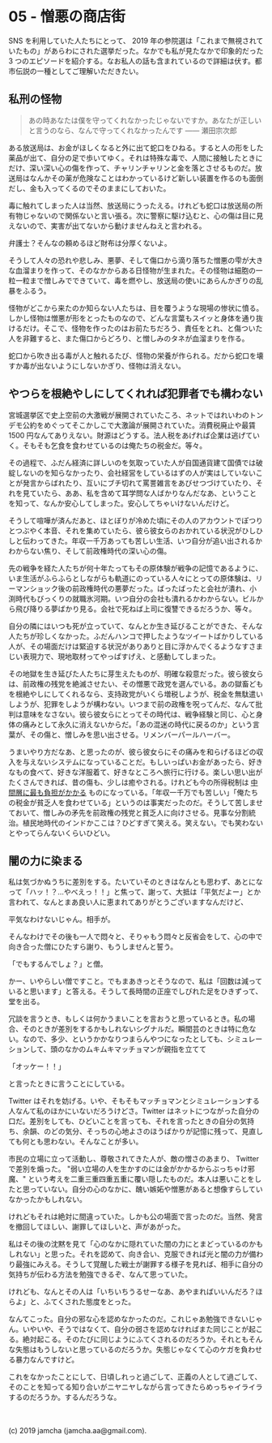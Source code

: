 

# 05 - 憎悪の商店街

SNS を利用していた人たちにとって、 2019 年の参院選は「これまで無視されていたもの」があらわにされた選挙だった。なかでも私が見たなかで印象的だった 3 つのエピソードを紹介する。なお私人の話も含まれているので詳細は伏す。都市伝説の一種としてご理解いただきたい。

## 私刑の怪物

> あの時あなたは僕を守ってくれなかったじゃないですか。あなたが正しいと言うのなら、なんで守ってくれなかったんです ―― 瀬田宗次郎

ある放送局は、お金がほしくなると外に出て蛇口をひねる。すると人の形をした薬品が出て、自分の足で歩いてゆく。それは特殊な毒で、人間に接触したときにだけ、深い深い心の傷を作って、チャリンチャリンと金を落とさせるものだ。放送局はなんかその薬が危険なことはわかっているけど新しい装置を作るのも面倒だし、金も入ってくるのでそのままにしておいた。

毒に触れてしまった人は当然、放送局にうったえる。けれども蛇口は放送局の所有物じゃないので関係ないと言い張る。次に警察に駆け込むと、心の傷は目に見えないので、実害が出てないから動けませんねえと言われる。

弁護士？そんなの頼めるほど財布は分厚くないよ。

そうして人々の恐れや悲しみ、悪夢、そして傷口から滴り落ちた憎悪の雫が大きな血溜まりを作って、そのなかからある日怪物が生まれた。その怪物は細胞の一粒一粒まで憎しみでできていて、毒を燃やし、放送局の使いにあらんかぎりの乱暴をふるう。

怪物がどこから来たのか知らない人たちは、目を覆うような現場の惨状に憤る。しかし怪物は憎悪が形をとったものなので、どんな言葉もスイッと身体を通り抜けるだけ。そこで、怪物を作ったのはお前たちだろう、責任をとれ、と傷ついた人を非難すると、また傷口からどろり、と憎しみのタネが血溜まりを作る。

蛇口から吹き出る毒が人と触れるたび、怪物の栄養が作られる。だから蛇口を壊すか毒が出ないようにしないかぎり、怪物は消えない。

## やつらを根絶やしにしてくれれば犯罪者でも構わない

宮城選挙区で史上空前の大激戦が展開されていたころ、ネットではれいわのトンデモ公約をめぐってそこかしこで大激論が展開されていた。消費税廃止や最賃 1500 円なんてありえない。財源はどうする。法人税をあげれば企業は逃げていく。そもそも乞食を食わせているのは俺たちの税金だ。等々。

その過程で、ふだん経済に詳しいのを気取っていた人が自国通貨建て国債では破綻しないのを知らなかったり、会社経営をしているはずの人が実はしていないことが発言からばれたり、互いにブチ切れて罵詈雑言をあびせつづけていたり、それを見ていたら、ああ、私を含めて耳学問な人ばかりなんだなあ、ということを知って、なんか安心してしまった。安心してちゃいけないんだけど。

そうして喧嘩が済んだあと、ほとぼりが冷めた頃にその人のアカウントでぽつりとつぶやく本音、それを集めていたら、彼ら彼女らのおかれている状況がひしひしと伝わってきた。年収一千万あっても苦しい生活、いつ自分が追い出されるかわからない焦り、そして前政権時代の深い心の傷。

先の戦争を経た人たちが何十年たってもその原体験が戦争の記憶であるように、いま生活がふらふらとしながらも軌道にのっている人々にとっての原体験は、リーマンショック後の前政権時代の悪夢だった。ばったばったと会社が潰れ、小渕時代もびっくりの就職氷河期。いつ自分の会社も潰れるかわからない。ビルから飛び降りる夢ばかり見る。会社で死ねば上司に復讐できるだろうか、等々。

自分の隣にはいつも死が立っていて、なんとか生き延びることができた、そんな人たちが珍しくなかった。ふだんハンコで押したようなツイートばかりしている人が、その場面だけは緊迫する状況がありありと目に浮かんでくるようなすさまじい表現力で、現地取材ってやっぱすげえ、と感動してしまった。

その地獄を生き延びた人たちに芽生えたものが、明確な殺意だった。彼ら彼女らは、前政権の残党を絶滅させたい、その憎悪で政党を選んでいる。あの獄畜どもを根絶やしにしてくれるなら、支持政党がいくら増税しようが、税金を無駄遣いしようが、犯罪をしようが構わない。いつまで前の政権を呪ってんだ、なんて批判は意味をなさない。彼ら彼女らにとってその時代は、戦争経験と同じ、心と身体の痛みとして永久に消えないからだ。「あの混迷の時代に戻るのか」という言葉が、その傷と、憎しみを思い出させる。リメンバーパールハーバー。

うまいやり方だなあ、と思ったのが、彼ら彼女らにその痛みを和らげるほどの収入を与えないシステムになっていることだ。もしいっぱいお金があったら、好きなもの食べて、好きな洋服着て、好きなところへ旅行に行ける。楽しい思い出がたくさんできれば、昔の傷も、少しは癒やされる。けれども今の所得税制は [中間層に最も負担がかかる](https://toyokeizai.net/articles/-/201951?page=3) ものになっている。「年収一千万でも苦しい」「俺たちの税金が貧乏人を食わせている」というのは事実だったのだ。そうして苦しませておいて、憎しみの矛先を前政権の残党と貧乏人に向けさせる。見事な分割統治。植民地時代のインドかここは？ひどすぎて笑える。笑えない。でも笑わないとやってらんないくらいひどい。

## 闇の力に染まる

私は気づかぬうちに差別をする。たいていそのときはなんとも思わず、あとになって「ハッ！？…やべえっ！！」と焦って、謝って、大抵は「平気だよー」とか言われて、なんとまあ良い人に恵まれてありがとうございますなんだけど、

平気なわけないじゃん。相手が。

そんなわけでその後も一人で悶々と、そりゃもう悶々と反省会をして、心の中で向き合った僧にひたすら謝り、もうしませんと誓う。

「でもするんでしょ？」と僧。

かー、いやらしい僧ですこと。でもまあきっとそうなので、私は「回数は減っていると思います」と答える。そうして長時間の正座でしびれた足をひきずって、堂を出る。

冗談を言うとき、もしくは何かうまいことを言おうと思っているとき。私の場合、そのときが差別をするかもしれないシグナルだ。瞬間芸のときは特に危ない。なので、多少、というかかなりつまらんやつになったとしても、シミュレーションして、頭のなかのムキムキマッチョマンが親指を立てて

「オッケー！！」

と言ったときに言うことにしている。

Twitter はそれを妨げる。いや、そもそもマッチョマンとシミュレーションする人なんて私のほかにいないだろうけどさ。Twitter はネットにつながった自分の口だ。差別をしても、ひどいことを言っても、それを言ったときの自分の気持ち、余韻、のどの気分、そっちの心地よさのほうばかりが記憶に残って、見直しても何とも思わない。そんなことが多い。

市民の立場に立って活動し、尊敬されてきた人が、敵の憎さのあまり、 Twitter で差別を煽った。 "弱い立場の人を生かすのには金がかかるからぶっちゃけ邪魔、" という考えを二重三重四重五重に覆い隠したものだ。本人は悪いことをしたと思っていない。自分の心のなかに、醜い嫉妬や憎悪があると想像すらしていなかったかもしれない。

けれどもそれは絶対に間違っていた。しかも公の場面で言ったのだ。当然、発言を撤回してほしい、謝罪してほしいと、声があがった。

私はその後の沈黙を見て「心のなかに隠れていた闇の力にとまどっているのかもしれない」と思った。それを認めて、向き合い、克服できれば光と闇の力が備わり最強にみえる。そうして覚醒した戦士が謝罪する様子を見れば、相手に自分の気持ちが伝わる方法を勉強できるぞ、なんて思っていた。

けれども、なんとその人は「いちいちうるせーなあ、あやまればいいんだろ？ほらよ」と、ふてくされた態度をとった。

なんてこった。自分の邪な心を認めなかったのだ。これじゃあ勉強できないじゃん。いやいや、そうではなくて、自分の弱さを認めなければまた同じことが起こる。絶対起こる。そのたびに同じようにふてくされるのだろうか。それともそんな失態はもうしないと思っているのだろうか。失態じゃなくて心のケガを負わせる暴力なんですけど。

これをなかったことにして、日頃しれっと過ごして、正義の人として過ごして、そのことを知ってる知り合いがニヤニヤしながら言ってきたらめっちゃイライラするのだろうか。するんだろうな。

<br>
<br>
(c) 2019 jamcha (jamcha.aa@gmail.com).

